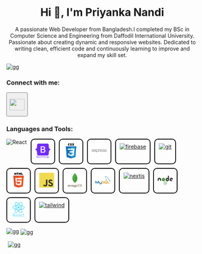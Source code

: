 <h1 align="center">Hi 👋, I'm Priyanka Nandi</h1>
<p align="center">A passionate Web Developer from Bangladesh.I completed my BSc in Computer Science and Engineering from Daffodil International University. Passionate about creating dynamic and responsive websites. Dedicated to writing clean, efficient code and continuously learning to improve and expand my skill set.</p>

<p align="left"> <img src="https://komarev.com/ghpvc/?username=gg&label=Profile%20views&color=0e75b6&style=flat" alt="gg" /> </p>


<h3 align="left">Connect with me:</h3>
<button align="left">

<a href="https://www.linkedin.com/in/priyanka-nandi-/" target="blank"><img align="center" src="https://raw.githubusercontent.com/rahuldkjain/github-profile-readme-generator/master/src/images/icons/Social/linked-in-alt.svg" alt="" height="30" width="40" /></a>

</button>

<h3 align="left">Languages and Tools:</h3>
<p align="left" style="display: flex; flex-wrap: wrap; gap: 10px;">
  <img alt="React" src="https://img.shields.io/badge/-React-45b8d8?style=flat-square&logo=react&logoColor=white" />
  <a href="https://getbootstrap.com" target="_blank" rel="noreferrer" style="display: inline-block; padding: 10px; border: 2px solid #000; border-radius: 10px; text-align: center;">
    <img src="https://raw.githubusercontent.com/devicons/devicon/master/icons/bootstrap/bootstrap-plain-wordmark.svg" alt="bootstrap" width="40" height="40"/>
  </a>
  <a href="https://www.w3schools.com/css/" target="_blank" rel="noreferrer" style="display: inline-block; padding: 10px; border: 2px solid #000; border-radius: 10px; text-align: center;">
    <img src="https://raw.githubusercontent.com/devicons/devicon/master/icons/css3/css3-original-wordmark.svg" alt="css3" width="40" height="40"/>
  </a>
  <a href="https://expressjs.com" target="_blank" rel="noreferrer" style="display: inline-block; padding: 10px; border: 2px solid #000; border-radius: 10px; text-align: center;">
    <img src="https://raw.githubusercontent.com/devicons/devicon/master/icons/express/express-original-wordmark.svg" alt="express" width="40" height="40"/>
  </a>
  <a href="https://firebase.google.com/" target="_blank" rel="noreferrer" style="display: inline-block; padding: 10px; border: 2px solid #000; border-radius: 10px; text-align: center;">
    <img src="https://www.vectorlogo.zone/logos/firebase/firebase-icon.svg" alt="firebase" width="40" height="40"/>
  </a>
  <a href="https://git-scm.com/" target="_blank" rel="noreferrer" style="display: inline-block; padding: 10px; border: 2px solid #000; border-radius: 10px; text-align: center;">
    <img src="https://www.vectorlogo.zone/logos/git-scm/git-scm-icon.svg" alt="git" width="40" height="40"/>
  </a>
  <a href="https://www.w3.org/html/" target="_blank" rel="noreferrer" style="display: inline-block; padding: 10px; border: 2px solid #000; border-radius: 10px; text-align: center;">
    <img src="https://raw.githubusercontent.com/devicons/devicon/master/icons/html5/html5-original-wordmark.svg" alt="html5" width="40" height="40"/>
  </a>
  <a href="https://developer.mozilla.org/en-US/docs/Web/JavaScript" target="_blank" rel="noreferrer" style="display: inline-block; padding: 10px; border: 2px solid #000; border-radius: 10px; text-align: center;">
    <img src="https://raw.githubusercontent.com/devicons/devicon/master/icons/javascript/javascript-original.svg" alt="javascript" width="40" height="40"/>
  </a>
  <a href="https://www.mongodb.com/" target="_blank" rel="noreferrer" style="display: inline-block; padding: 10px; border: 2px solid #000; border-radius: 10px; text-align: center;">
    <img src="https://raw.githubusercontent.com/devicons/devicon/master/icons/mongodb/mongodb-original-wordmark.svg" alt="mongodb" width="40" height="40"/>
  </a>
  <a href="https://www.mysql.com/" target="_blank" rel="noreferrer" style="display: inline-block; padding: 10px; border: 2px solid #000; border-radius: 10px; text-align: center;">
    <img src="https://raw.githubusercontent.com/devicons/devicon/master/icons/mysql/mysql-original-wordmark.svg" alt="mysql" width="40" height="40"/>
  </a>
  <a href="https://nextjs.org/" target="_blank" rel="noreferrer" style="display: inline-block; padding: 10px; border: 2px solid #000; border-radius: 10px; text-align: center;">
    <img src="https://cdn.worldvectorlogo.com/logos/nextjs-2.svg" alt="nextjs" width="40" height="40"/>
  </a>
  <a href="https://nodejs.org" target="_blank" rel="noreferrer" style="display: inline-block; padding: 10px; border: 2px solid #000; border-radius: 10px; text-align: center;">
    <img src="https://raw.githubusercontent.com/devicons/devicon/master/icons/nodejs/nodejs-original-wordmark.svg" alt="nodejs" width="40" height="40"/>
  </a>
  <a href="https://reactjs.org/" target="_blank" rel="noreferrer" style="display: inline-block; padding: 10px; border: 2px solid #000; border-radius: 10px; text-align: center;">
    <img src="https://raw.githubusercontent.com/devicons/devicon/master/icons/react/react-original-wordmark.svg" alt="react" width="40" height="40"/>
  </a>
  <a href="https://tailwindcss.com/" target="_blank" rel="noreferrer" style="display: inline-block; padding: 10px; border: 2px solid #000; border-radius: 10px; text-align: center;">
    <img src="https://www.vectorlogo.zone/logos/tailwindcss/tailwindcss-icon.svg" alt="tailwind" width="40" height="40"/>
  </a>
</p>



<p><img align="left" src="https://github-readme-stats.vercel.app/api/top-langs?username=PriyankaNandii&show_icons=true&locale=en&layout=compact" alt="gg" /></p>

<p>&nbsp;<img align="center" src="https://github-readme-stats.vercel.app/api?username=PriyankaNandii&show_icons=true&locale=en" alt="gg" /></p>

<p>&nbsp;<img align="center" src="https://streak-stats.demolab.com/?user=PriyankaNandii" alt="gg" /></p>

